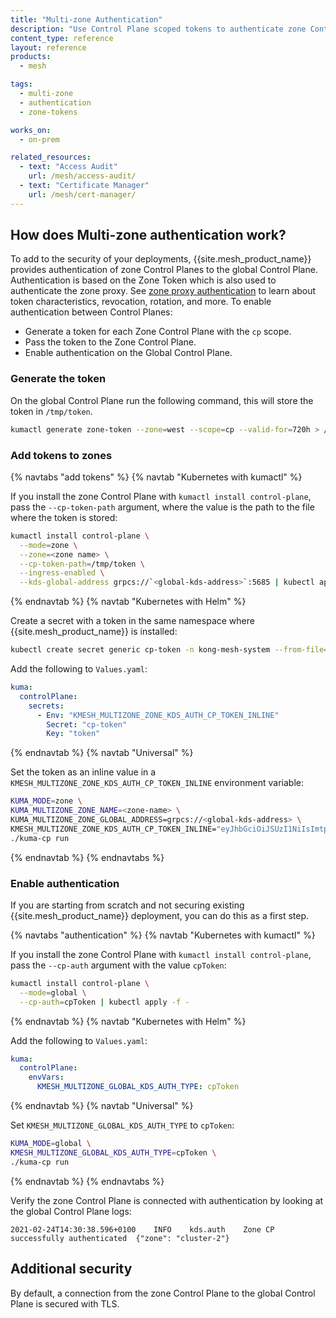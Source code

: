 ```yaml
---
title: "Multi-zone Authentication"
description: "Use Control Plane scoped tokens to authenticate zone Control Planes in a multi-zone {{site.mesh_product_name}} deployment."
content_type: reference
layout: reference
products:
  - mesh

tags:
  - multi-zone
  - authentication
  - zone-tokens

works_on:
  - on-prem

related_resources:
  - text: "Access Audit"
    url: /mesh/access-audit/
  - text: "Certificate Manager"
    url: /mesh/cert-manager/
---
```



## How does Multi-zone authentication work?
To add to the security of your deployments, {{site.mesh_product_name}} provides authentication of zone Control Planes to the global Control Plane. Authentication is based on the Zone Token which is also used to authenticate the zone proxy.
See [zone proxy authentication](/mesh/zone-proxy/) to learn about token characteristics, revocation, rotation, and more.
To enable authentication between Control Planes:

* Generate a token for each Zone Control Plane with the `cp` scope.
* Pass the token to the Zone Control Plane.
* Enable authentication on the Global Control Plane.

### Generate the token

On the global Control Plane run the following command, this will store the token in `/tmp/token`.

```sh
kumactl generate zone-token --zone=west --scope=cp --valid-for=720h > /tmp/token
```

### Add tokens to zones

{% navtabs "add tokens" %}
{% navtab "Kubernetes with kumactl" %}

If you install the zone Control Plane with `kumactl install control-plane`, pass the `--cp-token-path` argument, where the value is the path to the file where the token is stored:

```sh
kumactl install control-plane \
  --mode=zone \
  --zone=<zone name> \
  --cp-token-path=/tmp/token \
  --ingress-enabled \
  --kds-global-address grpcs://`<global-kds-address>`:5685 | kubectl apply -f -
```

{% endnavtab %}
{% navtab "Kubernetes with Helm" %}

Create a secret with a token in the same namespace where {{site.mesh_product_name}} is installed:

```sh
kubectl create secret generic cp-token -n kong-mesh-system --from-file=/tmp/token
```

Add the following to `Values.yaml`:

```yaml
kuma:
  controlPlane:
    secrets:
      - Env: "KMESH_MULTIZONE_ZONE_KDS_AUTH_CP_TOKEN_INLINE"
        Secret: "cp-token"
        Key: "token"
```


{% endnavtab %}
{% navtab "Universal" %}

Set the token as an inline value in a `KMESH_MULTIZONE_ZONE_KDS_AUTH_CP_TOKEN_INLINE` environment variable:

```sh
KUMA_MODE=zone \
KUMA_MULTIZONE_ZONE_NAME=<zone-name> \
KUMA_MULTIZONE_ZONE_GLOBAL_ADDRESS=grpcs://<global-kds-address> \
KMESH_MULTIZONE_ZONE_KDS_AUTH_CP_TOKEN_INLINE="eyJhbGciOiJSUzI1NiIsImtpZCI6IjEiLCJ0eXAiOiJKV1QifQ.eyJab25lIjoid2VzdCIsIlNjb3BlIjpbImNwIl0sImV4cCI6MTY2OTU0NjkzOSwibmJmIjoxNjY2OTU0NjM5LCJpYXQiOjE2NjY5NTQ5MzksImp0aSI6IjZiYWYyYzkwLTBlODYtNGM2Mi05N2E3LTc4MzU4NTU4MzRiYyJ9.DJfA0M6uUfO4oytp8jHtzngiVggQWQR88YQxWVU1ujc0Zv-XStRDwvpdEoFGOzWVn4EUfI3gcv9qS2MxqIzQjJ83k5Jq85w4hkPyLGr-0jNS1UZF6yXz7lB_As8f91gMVHbRAoFuoybV5ndDtfYzwZknyzott7doxk-SjTes2GDvpg0-kFNGc4MBR2EprGl7YKO0vhFxQjln5AyCAhmAA7-PM7WRCzhmS-pUXacfZtP2VulWYhmTAuLPnkJrJN-ZWPkIpnV1MZmsgWbzTpnW-PhmCMQfD5m2im1c_3OlFwa9P9rZQQhdhbTp0ofMvW-cdCAcG_lOJI5j60cqPh2DGg" \
./kuma-cp run
```

{% endnavtab %}
{% endnavtabs %}
### Enable authentication

If you are starting from scratch and not securing existing {{site.mesh_product_name}} deployment, you can do this as a first step.

{% navtabs "authentication" %}
{% navtab "Kubernetes with kumactl" %}

If you install the zone Control Plane with `kumactl install control-plane`, pass the `--cp-auth` argument with the value `cpToken`:

```sh
kumactl install control-plane \
  --mode=global \
  --cp-auth=cpToken | kubectl apply -f -
```

{% endnavtab %}
{% navtab "Kubernetes with Helm" %}

Add the following to `Values.yaml`:

```yaml
kuma:
  controlPlane:
    envVars:
      KMESH_MULTIZONE_GLOBAL_KDS_AUTH_TYPE: cpToken
```

{% endnavtab %}
{% navtab "Universal" %}

Set `KMESH_MULTIZONE_GLOBAL_KDS_AUTH_TYPE` to `cpToken`:

```sh
KUMA_MODE=global \
KMESH_MULTIZONE_GLOBAL_KDS_AUTH_TYPE=cpToken \
./kuma-cp run
```

{% endnavtab %}
{% endnavtabs %}

Verify the zone Control Plane is connected with authentication by looking at the global Control Plane logs:

```
2021-02-24T14:30:38.596+0100	INFO	kds.auth	Zone CP successfully authenticated	{"zone": "cluster-2"}
```

## Additional security

By default, a connection from the zone Control Plane to the global Control Plane is secured with TLS.